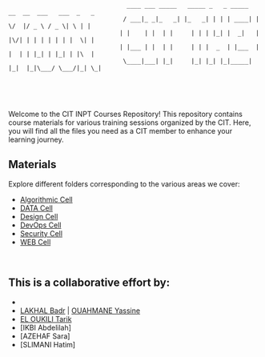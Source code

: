 ```
                                 ____ ___ _____   _____ _   _ _____   __  __  ___   ___  _   _ 
                                / ___|_ _|_   _| |_   _| | | | ____| |  \/  |/ _ \ / _ \| \ | |
                               | |    | |  | |     | | | |_| |  _|   | |\/| | | | | | | |  \| |
                               | |___ | |  | |     | | |  _  | |___  | |  | | |_| | |_| | |\  |
                                \____|___| |_|     |_| |_| |_|_____| |_|  |_|\___/ \___/|_| \_|
                                                                                       
```




<br>
<br>



Welcome to the CIT INPT Courses Repository! This repository contains course materials for various training sessions organized by the CIT. Here, you will find all the files you need as a CIT member to enhance your learning journey.



## Materials

Explore different folders corresponding to the various areas we cover:
- [Algorithmic Cell](./24-25/AlgoCell)
- [DATA Cell](./24-25/DataCell)
- [Design Cell](./24-25/DesignCell)
- [DevOps Cell](./24-25/DevOpsCell)
- [Security Cell](./24-25/SecurityCell)
- [WEB Cell](./24-25/WebCell)



<br>

## This is a collaborative effort by:
  - 
  - [LAKHAL Badr](https://github.com/BALK-03) | [OUAHMANE Yassine](https://github.com/YassineOUAHMANE)
  - [EL OUKILI Tarik](https://github.com/TarikEloukili)
  - [IKBI Abdelilah]
  - [AZEHAF Sara]
  - [SLIMANI Hatim]




